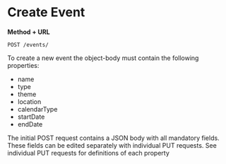 ---
---

# Create Event

**Method + URL**

```
POST /events/
```

To create a new event the object-body must contain the following properties:
- name
- type
- theme
- location
- calendarType
- startDate
- endDate

The initial POST request contains a JSON body with all mandatory fields. These fields can be edited separately with individual PUT requests.
See individual PUT requests for definitions of each property
